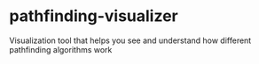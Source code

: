 # pathfinding-visualizer
Visualization tool that helps you see and understand how different pathfinding algorithms work
